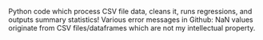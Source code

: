 Python code which process CSV file data, cleans it, runs regressions, and outputs summary statistics! Various error messages in Github: NaN values originate from CSV files/dataframes which are not my intellectual property. 
